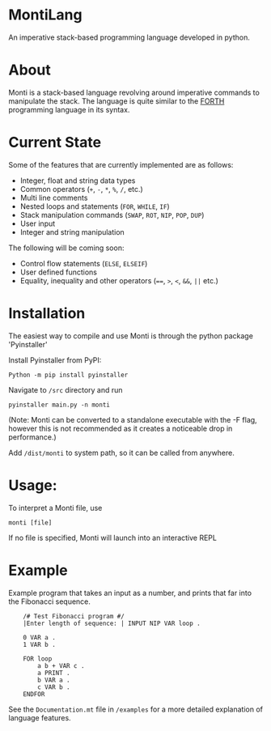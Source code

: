 # MontiLang
An imperative stack-based programming language developed in python.

# About
Monti is a stack-based language revolving around imperative commands to manipulate the stack. The language is quite similar to the [FORTH](https://en.wikipedia.org/wiki/Forth_(programming_language)) programming language in its syntax.

# Current State
Some of the features that are currently implemented are as follows:

* Integer, float and string data types
* Common operators (`+`, `-`, `*`, `%`, `/`, etc.)
* Multi line comments
* Nested loops and statements (`FOR`, `WHILE`, `IF`)
* Stack manipulation commands (`SWAP`, `ROT`, `NIP`, `POP`, `DUP`)
* User input
* Integer and string manipulation

The following will be coming soon:

* Control flow statements (`ELSE`, `ELSEIF`)
* User defined functions
* Equality, inequality and other operators (`==`, `>`, `<`, `&&`, `||` etc.)

# Installation

The easiest way to compile and use Monti is through the python package 'Pyinstaller'

Install Pyinstaller from PyPI:

    Python -m pip install pyinstaller

Navigate to `/src` directory and run

    pyinstaller main.py -n monti

(Note: Monti can be converted to a standalone executable with the -F flag, however this is not recommended as it creates a noticeable drop in performance.)

Add `/dist/monti` to system path, so it can be called from anywhere.

# Usage:
To interpret a Monti file, use 

    monti [file]
If no file is specified, Monti will launch into an interactive REPL

# Example

Example program that takes an input as a number, and prints that far into the Fibonacci sequence.

        /# Test Fibonacci program #/
        |Enter length of sequence: | INPUT NIP VAR loop .

        0 VAR a .
        1 VAR b .

        FOR loop
            a b + VAR c .
            a PRINT .
            b VAR a .
            c VAR b .
        ENDFOR
        
See the `Documentation.mt` file in `/examples` for a more detailed explanation of language features.
